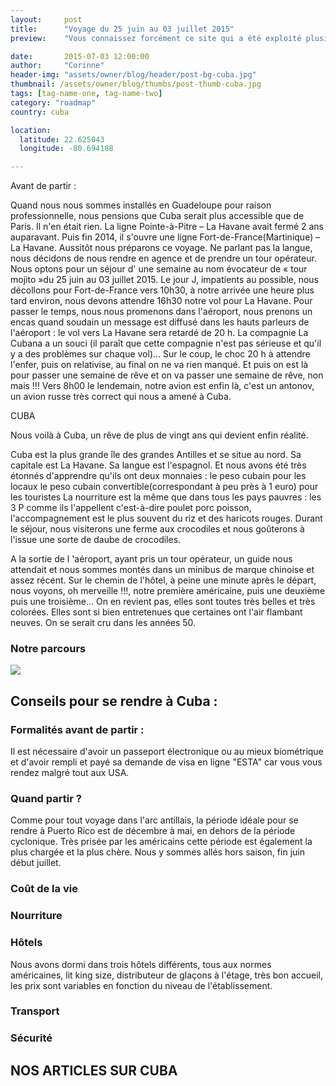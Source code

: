 ```yaml
---
layout:     post
title:      "Voyage du 25 juin au 03 juillet 2015"
preview:    "Vous connaissez forcément ce site qui a été exploité plusieurs fois par le cinéma, notamment dans la scène finale du film..."

date:       2015-07-03 12:00:00
author:     "Corinne"
header-img: "assets/owner/blog/header/post-bg-cuba.jpg"
thumbnail: /assets/owner/blog/thumbs/post-thumb-cuba.jpg
tags: [tag-name-one, tag-name-two]
category: "roadmap"
country: cuba

location:
  latitude: 22.625043
  longitude: -80.694188

---
```


Avant  de partir :

Quand nous nous sommes installés en Guadeloupe pour raison professionnelle, nous pensions que Cuba serait plus accessible que de Paris. Il n'en était rien. La ligne Pointe-à-Pitre – La Havane avait fermé 2 ans auparavant. Puis fin 2014, il s'ouvre une ligne Fort-de-France(Martinique) – La Havane.
Aussitôt nous préparons ce voyage. Ne parlant pas la langue, nous décidons de nous rendre en agence et de prendre un tour opérateur.
Nous optons pour un séjour d' une semaine au nom évocateur de « tour mojito »du 25 juin au 03 juillet 2015.
Le jour J, impatients au possible, nous décollons pour Fort-de-France vers 10h30, à notre arrivée une heure plus tard environ, nous devons attendre 16h30 notre vol pour La Havane. Pour passer le temps, nous nous promenons dans l'aéroport, nous prenons un encas quand soudain un message est diffusé dans les hauts parleurs de l'aéroport : le vol vers La Havane sera retardé de 20 h. La compagnie La Cubana a un souci (il paraît que cette compagnie n'est pas sérieuse et qu'il y a des problèmes sur chaque vol)... Sur le coup, le choc 20 h à attendre l'enfer, puis on relativise, au final on ne va rien manqué. Et puis on est là pour passer une semaine de rêve et on va passer une semaine de rêve, non mais !!!
Vers 8h00 le lendemain, notre avion est enfin là, c'est un antonov, un avion russe très correct qui nous a amené à Cuba.

CUBA

Nous voilà à Cuba, un rêve de plus de vingt ans qui devient enfin réalité.

Cuba est la plus grande île des grandes Antilles et se situe au nord.
Sa capitale est La Havane.
Sa langue est l'espagnol.
Et nous avons été très étonnés d'apprendre qu'ils ont deux monnaies :
le peso cubain pour les locaux
le peso cubain convertible(correspondant à peu près à 1 euro) pour les touristes
La nourriture est la même que dans tous les pays pauvres : les 3 P comme ils l'appellent c'est-à-dire poulet porc poisson, l'accompagnement est le plus souvent du riz et des haricots rouges.
Durant le séjour, nous visiterons une ferme aux crocodiles et nous goûterons à l'issue une sorte de daube de crocodiles.

A la sortie de l 'aéroport, ayant pris un tour opérateur, un guide nous attendait et nous sommes montés dans un minibus de marque chinoise et assez récent.
Sur le chemin de l'hôtel, à peine une minute après le départ, nous voyons, oh merveille !!!, notre première américaine, puis une deuxième puis une troisième...
On en revient pas, elles sont toutes très belles et très colorées. Elles sont si bien entretenues que certaines ont l'air flambant neuves. On se serait cru dans les années 50.










### Notre parcours   

<img src="{{ site.url }}{{ site.baseurl }}/assets/owner/blog/galleries/cuba.jpg">


## Conseils pour se rendre à Cuba :  

### Formalités avant de partir :  

Il est nécessaire d'avoir un passeport électronique ou au mieux biométrique et d'avoir rempli et payé sa demande de visa en ligne "ESTA" car vous vous rendez malgré tout aux USA.  

### Quand partir ?  

Comme pour tout voyage dans l'arc antillais, la période idéale pour se rendre à Puerto Rico est de décembre à mai, en dehors de la période cyclonique. Très prisée par les américains cette période est également la plus chargée et la plus chère. Nous y sommes allés hors saison, fin juin début juillet.

### Coût de la vie

### Nourriture

### Hôtels

Nous avons dormi dans trois hôtels différents, tous aux normes américaines, lit king size, distributeur de glaçons à l'étage, très bon accueil, les prix sont variables en fonction du niveau de l'établissement.

### Transport

 
### Sécurité





## NOS ARTICLES SUR CUBA